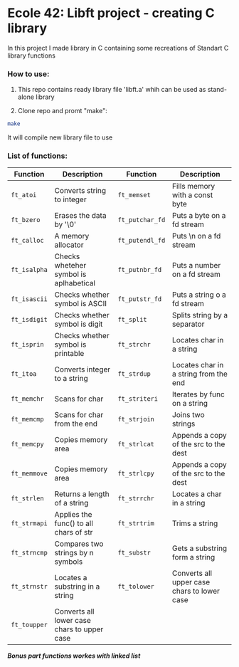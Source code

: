 # Ecole 42: Libft project - creating C library

In this project I made library in C containing some recreations of Standart C library functions

### How to use:

1) This repo contains ready library file 'libft.a' whih can be used as stand-alone library

2) Clone repo and promt "make":

```Bash
make
```

It will compile new library file to use

### List of functions:

| Function | Description | Function | Description
| --- | --- | --- | --- |
| `ft_atoi` | Converts string to integer | `ft_memset` | Fills memory with a const byte |
| `ft_bzero` | Erases the data by '\0' | `ft_putchar_fd` | Puts a byte on a fd stream |
| `ft_calloc` | A memory allocator | `ft_putendl_fd` | Puts \n on a fd stream|
| `ft_isalpha` | Checks wheteher symbol is aplhabetical | `ft_putnbr_fd` | Puts a number on a fd stream|
| `ft_isascii`| Checks whether symbol is ASCII | `ft_putstr_fd` | Puts a string o a fd stream |
| `ft_isdigit` | Checks whether symbol is digit | `ft_split` | Splits string by a separator |
| `ft_isprin` | Checks whether symbol is printable | `ft_strchr` | Locates char in a string |
| `ft_itoa` | Converts integer to a string | `ft_strdup` | Locates char in a string from the end|
| `ft_memchr` | Scans for char | `ft_striteri` | Iterates by func on a string |
| `ft_memcmp` | Scans for char from the end | `ft_strjoin` | Joins two strings |
| `ft_memcpy` | Copies memory area | `ft_strlcat` | Appends a copy of the src to the dest |
| `ft_memmove` | Copies memory area | `ft_strlcpy` | Appends a copy of the src to the dest |
| `ft_strlen` | Returns a length of a string | `ft_strrchr` | Locates a char in a string |
| `ft_strmapi` | Applies the func() to all chars of str | `ft_strtrim` | Trims a string |
| `ft_strncmp` | Compares two strings by n symbols | `ft_substr` | Gets a substring form a string |
| `ft_strnstr` | Locates a substring in a string | `ft_tolower` | Converts all upper case chars to lower case |
| `ft_toupper` | Converts all lower case chars to upper case |

***Bonus part functions workes with linked list***

